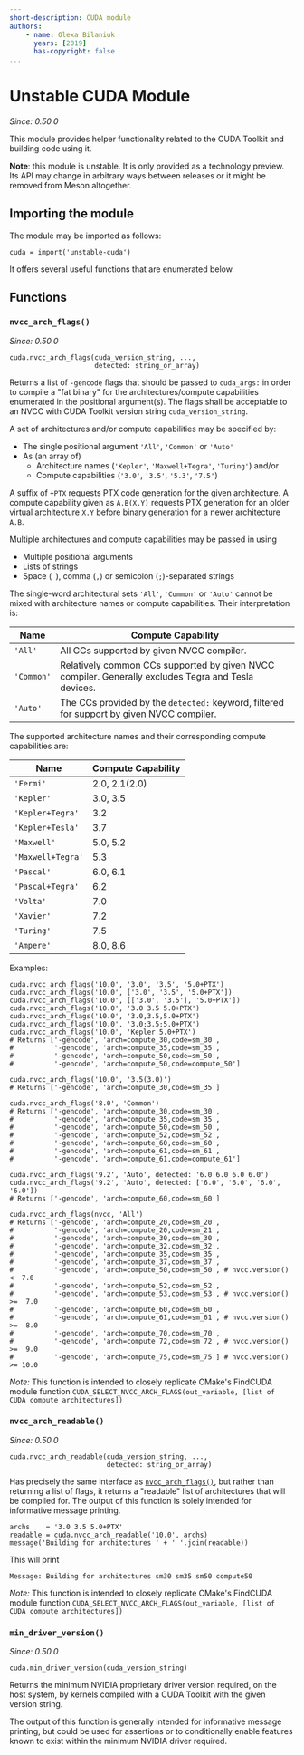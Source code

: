 ```yaml
---
short-description: CUDA module
authors:
    - name: Olexa Bilaniuk
      years: [2019]
      has-copyright: false
...
```


# Unstable CUDA Module
_Since: 0.50.0_

This module provides helper functionality related to the CUDA Toolkit and
building code using it.


**Note**: this module is unstable. It is only provided as a technology preview.
Its API may change in arbitrary ways between releases or it might be removed
from Meson altogether.


## Importing the module

The module may be imported as follows:

``` meson
cuda = import('unstable-cuda')
```

It offers several useful functions that are enumerated below.


## Functions

### `nvcc_arch_flags()`
_Since: 0.50.0_

``` meson
cuda.nvcc_arch_flags(cuda_version_string, ...,
                     detected: string_or_array)
```

Returns a list of `-gencode` flags that should be passed to `cuda_args:` in
order to compile a "fat binary" for the architectures/compute capabilities
enumerated in the positional argument(s). The flags shall be acceptable to
an NVCC with CUDA Toolkit version string `cuda_version_string`.

A set of architectures and/or compute capabilities may be specified by:

- The single positional argument `'All'`, `'Common'` or `'Auto'`
- As (an array of)
  - Architecture names (`'Kepler'`, `'Maxwell+Tegra'`, `'Turing'`) and/or
  - Compute capabilities (`'3.0'`, `'3.5'`, `'5.3'`, `'7.5'`)

A suffix of `+PTX` requests PTX code generation for the given architecture.
A compute capability given as `A.B(X.Y)` requests PTX generation for an older
virtual architecture `X.Y` before binary generation for a newer architecture
`A.B`.

Multiple architectures and compute capabilities may be passed in using

- Multiple positional arguments
- Lists of strings
- Space (` `), comma (`,`) or semicolon (`;`)-separated strings

The single-word architectural sets `'All'`, `'Common'` or `'Auto'`
cannot be mixed with architecture names or compute capabilities. Their
interpretation is:

| Name              | Compute Capability |
|-------------------|--------------------|
| `'All'`           | All CCs supported by given NVCC compiler. |
| `'Common'`        | Relatively common CCs supported by given NVCC compiler. Generally excludes Tegra and Tesla devices. |
| `'Auto'`          | The CCs provided by the `detected:` keyword, filtered for support by given NVCC compiler. |

The supported architecture names and their corresponding compute capabilities
are:

| Name              | Compute Capability |
|-------------------|--------------------|
| `'Fermi'`         | 2.0, 2.1(2.0)      |
| `'Kepler'`        | 3.0, 3.5           |
| `'Kepler+Tegra'`  | 3.2                |
| `'Kepler+Tesla'`  | 3.7                |
| `'Maxwell'`       | 5.0, 5.2           |
| `'Maxwell+Tegra'` | 5.3                |
| `'Pascal'`        | 6.0, 6.1           |
| `'Pascal+Tegra'`  | 6.2                |
| `'Volta'`         | 7.0                |
| `'Xavier'`        | 7.2                |
| `'Turing'`        | 7.5                |
| `'Ampere'`        | 8.0, 8.6           |


Examples:

    cuda.nvcc_arch_flags('10.0', '3.0', '3.5', '5.0+PTX')
    cuda.nvcc_arch_flags('10.0', ['3.0', '3.5', '5.0+PTX'])
    cuda.nvcc_arch_flags('10.0', [['3.0', '3.5'], '5.0+PTX'])
    cuda.nvcc_arch_flags('10.0', '3.0 3.5 5.0+PTX')
    cuda.nvcc_arch_flags('10.0', '3.0,3.5,5.0+PTX')
    cuda.nvcc_arch_flags('10.0', '3.0;3.5;5.0+PTX')
    cuda.nvcc_arch_flags('10.0', 'Kepler 5.0+PTX')
    # Returns ['-gencode', 'arch=compute_30,code=sm_30',
    #          '-gencode', 'arch=compute_35,code=sm_35',
    #          '-gencode', 'arch=compute_50,code=sm_50',
    #          '-gencode', 'arch=compute_50,code=compute_50']

    cuda.nvcc_arch_flags('10.0', '3.5(3.0)')
    # Returns ['-gencode', 'arch=compute_30,code=sm_35']

    cuda.nvcc_arch_flags('8.0', 'Common')
    # Returns ['-gencode', 'arch=compute_30,code=sm_30',
    #          '-gencode', 'arch=compute_35,code=sm_35',
    #          '-gencode', 'arch=compute_50,code=sm_50',
    #          '-gencode', 'arch=compute_52,code=sm_52',
    #          '-gencode', 'arch=compute_60,code=sm_60',
    #          '-gencode', 'arch=compute_61,code=sm_61',
    #          '-gencode', 'arch=compute_61,code=compute_61']

    cuda.nvcc_arch_flags('9.2', 'Auto', detected: '6.0 6.0 6.0 6.0')
    cuda.nvcc_arch_flags('9.2', 'Auto', detected: ['6.0', '6.0', '6.0', '6.0'])
    # Returns ['-gencode', 'arch=compute_60,code=sm_60']

    cuda.nvcc_arch_flags(nvcc, 'All')
    # Returns ['-gencode', 'arch=compute_20,code=sm_20',
    #          '-gencode', 'arch=compute_20,code=sm_21',
    #          '-gencode', 'arch=compute_30,code=sm_30',
    #          '-gencode', 'arch=compute_32,code=sm_32',
    #          '-gencode', 'arch=compute_35,code=sm_35',
    #          '-gencode', 'arch=compute_37,code=sm_37',
    #          '-gencode', 'arch=compute_50,code=sm_50', # nvcc.version()  <  7.0
    #          '-gencode', 'arch=compute_52,code=sm_52',
    #          '-gencode', 'arch=compute_53,code=sm_53', # nvcc.version() >=  7.0
    #          '-gencode', 'arch=compute_60,code=sm_60',
    #          '-gencode', 'arch=compute_61,code=sm_61', # nvcc.version() >=  8.0
    #          '-gencode', 'arch=compute_70,code=sm_70',
    #          '-gencode', 'arch=compute_72,code=sm_72', # nvcc.version() >=  9.0
    #          '-gencode', 'arch=compute_75,code=sm_75'] # nvcc.version() >= 10.0

_Note:_ This function is intended to closely replicate CMake's FindCUDA module
function `CUDA_SELECT_NVCC_ARCH_FLAGS(out_variable, [list of CUDA compute architectures])`



### `nvcc_arch_readable()`
_Since: 0.50.0_

``` meson
cuda.nvcc_arch_readable(cuda_version_string, ...,
                        detected: string_or_array)
```

Has precisely the same interface as [`nvcc_arch_flags()`](#nvcc_arch_flags),
but rather than returning a list of flags, it returns a "readable" list of
architectures that will be compiled for. The output of this function is solely
intended for informative message printing.

    archs    = '3.0 3.5 5.0+PTX'
    readable = cuda.nvcc_arch_readable('10.0', archs)
    message('Building for architectures ' + ' '.join(readable))

This will print

    Message: Building for architectures sm30 sm35 sm50 compute50

_Note:_ This function is intended to closely replicate CMake's
FindCUDA module function `CUDA_SELECT_NVCC_ARCH_FLAGS(out_variable,
[list of CUDA compute architectures])`



### `min_driver_version()`
_Since: 0.50.0_

``` meson
cuda.min_driver_version(cuda_version_string)
```

Returns the minimum NVIDIA proprietary driver version required, on the
host system, by kernels compiled with a CUDA Toolkit with the given
version string.

The output of this function is generally intended for informative
message printing, but could be used for assertions or to conditionally
enable features known to exist within the minimum NVIDIA driver
required.
